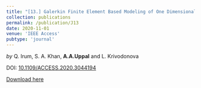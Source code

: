 ```yaml
---
title: "[13.] Galerkin Finite Element Based Modeling of One Dimensional Packed Bed Reactor for Underground Coal Gasification (UCG) Process"
collection: publications
permalink: /publication/J13
date: 2020-11-01
venue: 'IEEE Access'
pubtype: 'journal'
---
```

*by* Q. Irum, S. A. Khan, **A.A.Uppal** and L. Krivodonova

DOI: [10.1109/ACCESS.2020.3044194](https://doi.org/10.1109/ACCESS.2020.3044194)

[Download here](https://aauppal.github.io/files/J13.pdf)
